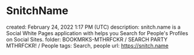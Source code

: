 # SnitchName

created: February 24, 2022 1:17 PM (UTC)
description: snitch.name is a Social White Pages application with helps you Search for People's Profiles on Social Sites.
folder: BOOKMRKS-MTHRFCKR / SEARCH PARTY MTHRFCKR! / People
tags: Search, people
url: https://snitch.name